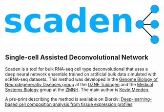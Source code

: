 ![Scaden](img/scaden_logo.png)
 
## Single-cell Assisted Deconvolutional Network

Scaden is a tool for bulk RNA-seq cell type deconvolutional that uses a deep neural network ensemble trained
on artificial bulk data simulated with scRNA-seq datasets. This method was developed in the [Genome Biology of Neurodegenerativ Diseases group](https://www.dzne.de/en/research/research-areas/fundamental-research/research-groups/heutink/research-areasfocus/)
at the [DZNE Tübingen](https://www.dzne.de/en/about-us/sites/tuebingen/) and the [Medical Systems Biology](https://www.uke.de/english/departments-institutes/institutes/medical-systems-biology/team/index.html) group at the [ZMNH](https://www.uke.de/english/departments-institutes/centers/center-for-molecular-neurobiology-hamburg-(zmnh)/index.html). The main author is [Kevin Menden](https://github.com/KevinMenden).

A pre-print describing the method is available on Biorxiv:
[Deep-learning-based cell composition analysis from tissue expression profiles](https://www.biorxiv.org/content/10.1101/659227v1)
